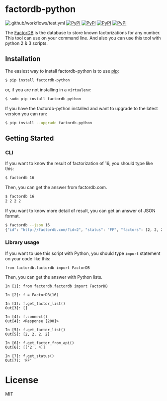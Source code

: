 # factordb-python
![.github/workflows/test.yml](https://github.com/ryosan-470/factordb-python/workflows/.github/workflows/test.yml/badge.svg)
[![PyPI](https://img.shields.io/pypi/l/factordb-python.svg?style=flat-square)](./LICENSE.md)
[![PyPI](https://img.shields.io/pypi/pyversions/factordb-python.svg?style=flat-square)](https://pypi.python.org/pypi/factordb-python)
[![PyPI](https://img.shields.io/pypi/status/factordb-python.svg?style=flat-square)](https://pypi.python.org/pypi/factordb-python)
[![PyPI](https://img.shields.io/pypi/v/factordb-python.svg?style=flat-square)](https://pypi.python.org/pypi/factordb-python)

The [FactorDB](https://factordb.com) is the database to store known factorizations for any number.
This tool can use on your command line.
And also you can use this tool with python 2 & 3 scripts.

## Installation
The easiest way to install factordb-python is to use [pip](http://www.pip-installer.org/en/latest/):

```bash
$ pip install factordb-python
```

or, if you are not installing in a `virtualenv`:

```bash
$ sudo pip install factordb-python
```

If you have the factordb-python installed and want to upgrade to the latest version you can run:

```bash
$ pip install --upgrade factordb-python
```

## Getting Started

### CLI
If you want to know the result of factorization of 16, you should type like this:

```bash
$ factordb 16
```

Then, you can get the answer from factordb.com.

```bash
$ factordb 16
2 2 2 2
```

If you want to know more detail of result, you can get an answer of JSON format.

```bash
$ factordb --json 16
{"id": "http://factordb.com/?id=2", "status": "FF", "factors": [2, 2, 2, 2]}
```

### Library usage
If you want to use this script with Python, you should type `import` statement on your code like this:

```
from factordb.factordb import FactorDB
```

Then, you can get the answer with Python lists.

```
In [1]: from factordb.factordb import FactorDB

In [2]: f = FactorDB(16)

In [3]: f.get_factor_list()
Out[3]: []

In [4]: f.connect()
Out[4]: <Response [200]>

In [5]: f.get_factor_list()
Out[5]: [2, 2, 2, 2]

In [6]: f.get_factor_from_api()
Out[6]: [['2', 4]]

In [7]: f.get_status()
Out[7]: 'FF'
```

# License
MIT
